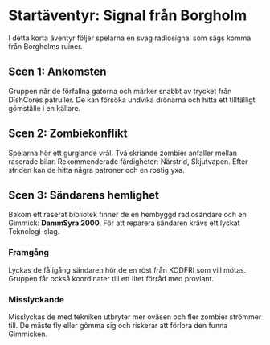 # Startäventyr: Signal från Borgholm

I detta korta äventyr följer spelarna en svag radiosignal som sägs komma från Borgholms ruiner.

## Scen 1: Ankomsten

Gruppen når de förfallna gatorna och märker snabbt av trycket från DishCores patruller. De kan försöka undvika drönarna och hitta ett tillfälligt gömställe i en källare.

## Scen 2: Zombiekonflikt

Spelarna hör ett gurglande vrål. Två skriande zombier anfaller mellan raserade bilar. Rekommenderade färdigheter: Närstrid, Skjutvapen. Efter striden kan de hitta några patroner och en rostig yxa.

## Scen 3: Sändarens hemlighet

Bakom ett raserat bibliotek finner de en hembyggd radiosändare och en Gimmick: **DammSyra 2000**. För att reparera sändaren krävs ett lyckat Teknologi-slag.

### Framgång

Lyckas de få igång sändaren hör de en röst från KODFRI som vill mötas. Gruppen får också koordinater till ett litet förråd med proviant.

### Misslyckande

Misslyckas de med tekniken utbryter mer oväsen och fler zombier strömmer till. De måste fly eller gömma sig och riskerar att förlora den funna Gimmicken.
